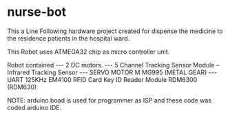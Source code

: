 # nurse-bot
This a Line Following hardware project created for dispense the medicine to the residence patients in the hospital ward.

This Robot uses ATMEGA32 chip as micro controller unit.

Robot contained 
--- 2 DC motors.
--- 5 Channel Tracking Sensor Module – Infrared Tracking Sensor
--- SERVO MOTOR M MG995 (METAL GEAR)
--- UART 125KHz EM4100 RFID Card Key ID Reader Module RDM6300 (RDM630)

NOTE:
arduino boad is used for programmer as ISP and these code was coded arduino IDE.
